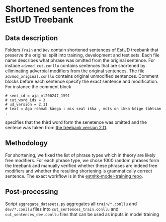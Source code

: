 # Shortened sentences from the EstUD Treebank

## Data description

Folders `Train` and `Dev` contain shortened sentences of EstUD treebank that
preserve the original split into training, development and test sets.
Each file name describes what phrase was omitted from the original sentence.
For instace `advmod_cut.conllu` contains sentences that are shortened by
elliminating adverbial modifiers from the original sentences. The file
`advmod_original.conllu` contains original unmodified sentences.
Comment blocks before each sentence specify the exact sentence and modification.
For instance the comment block
```
# sent_id = aja_ml200247_1591
# cut_word_ids = 3
# ud_version = 2.11
# text = Aga rehmab käega : mis seal ikka , müts on ikka kõige tähtsam .
```
specifies that the third word form the senetence was omitted and the sentece was 
taken from [the treebank version 2.11](https://github.com/EstSyntax/EstUD/tree/master/vers2_11).

## Methodology

For shortening, we fixed the list of phrase types which in theory are likely
free modifiers. For each phrase type, we chose 1000 random phrases form the
treebank and manually verified whether these phrases are indeed free modifiers
and whether the resulting shortening is grammatically correct sentence.
The exact workflow is in the [estnltk-model-training repo](https://github.com/estnltk/estnltk-model-training/tree/main/ud_treebank_data_augmentation/phrase_removal).

## Post-processing

Script `aggregate_datasets.py` aggregates all `train/*.conllu` and `dev/*.conllu` files into `cut_sentences_train.conllu` and `cut_sentences_dev.conllu` files that can be used as inputs in model training
